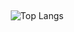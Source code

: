 <div style="padding-top:15px; width:100%; display:flex; align-items:center; justify-content:center">

![Top Langs](https://github-readme-stats.vercel.app/api/top-langs/?username=hugojhonathan&langs_count=8&layout=compact&theme=dark&border_color=0d1117&bg_color=0d1117)

</div>
